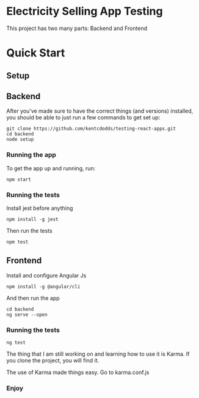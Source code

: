 # Electricity Selling App Testing

This project has two many parts: Backend and Frontend

# Quick Start

## Setup

## Backend

After you've made sure to have the correct things (and versions) installed, you should be able to just run a few commands to get set up:

```
git clone https://github.com/kentcdodds/testing-react-apps.git
cd backend
node setup

```
### Running the app

To get the app up and running, run:

```
npm start

```
### Running the tests

Install jest before anything 

```
npm install -g jest

```

Then run the tests

```
npm test

```

## Frontend

Install and configure Angular Js

```
npm install -g @angular/cli

```

And then run the app

```
cd backend
ng serve --open

```

### Running the tests

```
ng test

```

The thing that I am still working on and learning how to use it is Karma. If you clone the project, you will find it. 

The use of Karma made things easy. Go to karma.conf.js


### Enjoy

